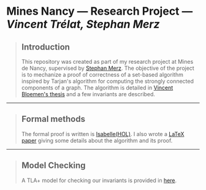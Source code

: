 # Mines Nancy — Research Project — _Vincent Trélat, Stephan Merz_

> ## Introduction
>
> This repository was created as part of my research project at Mines de Nancy, supervised by [Stephan Merz](https://members.loria.fr/Stephan.Merz/). The objective of the project is to mechanize a proof of correctness of a set-based algorithm inspired by Tarjan's algorithm for computing the strongly connected components of a graph. The algorithm is detailed in [Vincent Bloemen's thesis](https://ris.utwente.nl/ws/portalfiles/portal/122499728/thesis.pdf) and a few invariants are described.

---

> ## Formal methods
>
> The formal proof is written is [Isabelle(HOL)](https://isabelle.in.tum.de). I also wrote a [LaTeX paper](/LaTeX/report.pdf) giving some details about the algorithm and its proof.

---

> ## Model Checking
>
> A TLA+ model for checking our invariants is provided in [here](/tla).
